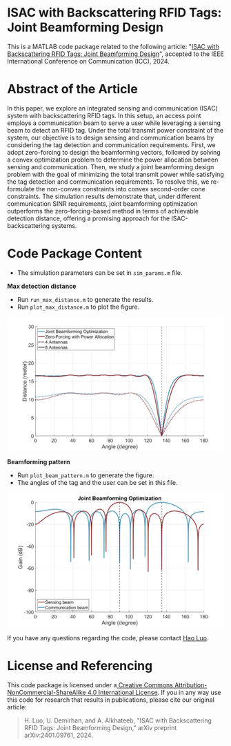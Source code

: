 # ISAC with Backscattering RFID Tags: Joint Beamforming Design
This is a MATLAB code package related to the following article: "[ISAC with Backscattering RFID Tags: Joint Beamforming Design](https://arxiv.org/abs/2401.09761)", accepted to the IEEE International Conference on Communication (ICC), 2024.

# Abstract of the Article
In this paper, we explore an integrated sensing and communication (ISAC) system with backscattering RFID tags. In this setup, an access point employs a communication beam to serve a user while leveraging a sensing beam to detect an RFID tag. Under the total transmit power constraint of the system, our objective is to design sensing and communication beams by considering the tag detection and communication requirements. First, we adopt zero-forcing to design the beamforming vectors, followed by solving a convex optimization problem to determine the power allocation between sensing and communication. Then, we study a joint beamforming design problem with the goal of minimizing the total transmit power while satisfying the tag detection and communication requirements. To resolve this, we re-formulate the non-convex constraints into convex second-order cone constraints. The simulation results demonstrate that, under different communication SINR requirements, joint beamforming optimization outperforms the zero-forcing-based method in terms of achievable detection distance, offering a promising approach for the ISAC-backscattering systems.

# Code Package Content
- The simulation parameters can be set in `sim_params.m` file.

**Max detection distance**
- Run `run_max_distance.m` to generate the results.
- Run `plot_max_distance.m` to plot the figure.
<img src="figures/max_distance_SINR_u_0.jpg" width="600">

**Beamforming pattern**
- Run `plot_beam_pattern.m` to generate the figure.
- The angles of the tag and the user can be set in this file.
<img src="figures/beam_pattern_BF.jpg" width="600">

If you have any questions regarding the code, please contact [Hao Luo](mailto:h.luo@asu.edu).

# License and Referencing
This code package is licensed under a[ Creative Commons Attribution-NonCommercial-ShareAlike 4.0 International License](https://creativecommons.org/licenses/by-nc-sa/4.0/). If you in any way use this code for research that results in publications, please cite our original article:
> H. Luo, U. Demirhan, and A. Alkhateeb, "ISAC with Backscattering RFID Tags: Joint Beamforming Design," arXiv preprint arXiv:2401.09761, 2024.
